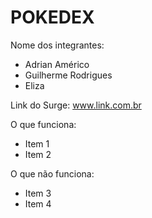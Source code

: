 # POKEDEX

Nome dos integrantes: 
- Adrian Américo
- Guilherme Rodrigues
- Eliza 

Link do Surge: www.link.com.br

O que funciona:
- Item 1
- Item 2

O que não funciona: 
- Item 3
- Item 4
